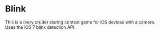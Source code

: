 Blink
=====

This is a (very crude) staring contest game for iOS devices with a camera. Uses the iOS 7 blink detection API.
